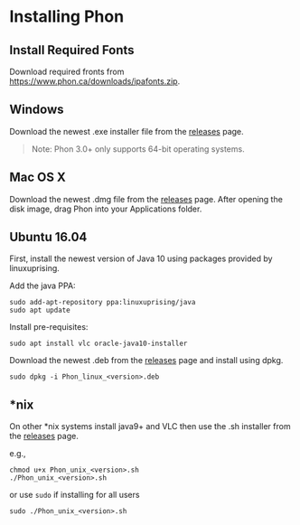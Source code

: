 # Installing Phon

## Install Required Fonts

Download required fronts from https://www.phon.ca/downloads/ipafonts.zip.

## Windows

Download the newest .exe installer file from the [releases](https://github.com/phon-ca/phon-/releases) page.

> Note: Phon 3.0+ only supports 64-bit operating systems.

## Mac OS X

Download the newest .dmg file from the [releases](https://github.com/phon-ca/phon-/releases) page.  After opening the disk image, drag Phon into your Applications folder.

## Ubuntu 16.04

First, install the newest version of Java 10 using packages provided by linuxuprising.  

Add the java PPA:
```
sudo add-apt-repository ppa:linuxuprising/java
sudo apt update
```

Install pre-requisites:
```
sudo apt install vlc oracle-java10-installer
```

Download the newest .deb from the [releases](https://github.com/phon-ca/phon-/releases) page and install using dpkg.
```
sudo dpkg -i Phon_linux_<version>.deb
```

## \*nix

On other \*nix systems install java9+ and VLC then use the .sh installer from the [releases](https://github.com/phon-ca/phon-/releases) page.

e.g.,
```
chmod u+x Phon_unix_<version>.sh
./Phon_unix_<version>.sh
```

or use ```sudo``` if installing for all users

```
sudo ./Phon_unix_<version>.sh
```
